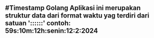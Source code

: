 #Timestamp Golang
Aplikasi ini merupakan struktur data dari format waktu yag terdiri dari satuan '<detik>:<menit>:<jam>:<hari>:<tanggal>:<bulan>:<tahun>' 
contoh: 59s:10m:12h:senin:12:2:2024
- 
